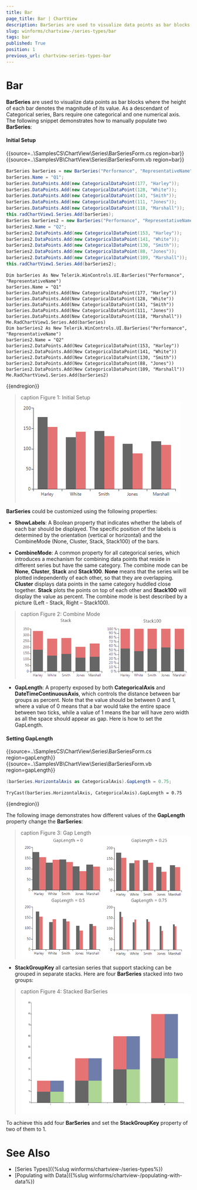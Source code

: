 ```yaml
---
title: Bar
page_title: Bar | ChartView
description: BarSeries are used to visualize data points as bar blocks where the height of each bar denotes the magnitude of its value
slug: winforms/chartview-/series-types/bar
tags: bar
published: True
position: 1
previous_url: chartview-series-types-bar
---
```


# Bar

__BarSeries__ are used to visualize data points as bar blocks where the height of each bar denotes the magnitude of its value. As a descendant of Categorical series, Bars require one categorical and one numerical axis. The following snippet demonstrates how to manually populate two __BarSeries__: 

#### Initial Setup

{{source=..\SamplesCS\ChartView\Series\BarSeriesForm.cs region=bar}} 
{{source=..\SamplesVB\ChartView\Series\BarSeriesForm.vb region=bar}} 

````C#
BarSeries barSeries = new BarSeries("Performance", "RepresentativeName");
barSeries.Name = "Q1";
barSeries.DataPoints.Add(new CategoricalDataPoint(177, "Harley"));
barSeries.DataPoints.Add(new CategoricalDataPoint(128, "White"));
barSeries.DataPoints.Add(new CategoricalDataPoint(143, "Smith"));
barSeries.DataPoints.Add(new CategoricalDataPoint(111, "Jones"));
barSeries.DataPoints.Add(new CategoricalDataPoint(118, "Marshall")); 
this.radChartView1.Series.Add(barSeries);
BarSeries barSeries2 = new BarSeries("Performance", "RepresentativeName");
barSeries2.Name = "Q2";
barSeries2.DataPoints.Add(new CategoricalDataPoint(153, "Harley"));
barSeries2.DataPoints.Add(new CategoricalDataPoint(141, "White"));
barSeries2.DataPoints.Add(new CategoricalDataPoint(130, "Smith"));
barSeries2.DataPoints.Add(new CategoricalDataPoint(88, "Jones"));
barSeries2.DataPoints.Add(new CategoricalDataPoint(109, "Marshall"));
this.radChartView1.Series.Add(barSeries2);

````
````VB.NET
Dim barSeries As New Telerik.WinControls.UI.BarSeries("Performance", "RepresentativeName")
barSeries.Name = "Q1"
barSeries.DataPoints.Add(New CategoricalDataPoint(177, "Harley"))
barSeries.DataPoints.Add(New CategoricalDataPoint(128, "White"))
barSeries.DataPoints.Add(New CategoricalDataPoint(143, "Smith"))
barSeries.DataPoints.Add(New CategoricalDataPoint(111, "Jones"))
barSeries.DataPoints.Add(New CategoricalDataPoint(118, "Marshall"))
Me.RadChartView1.Series.Add(barSeries)
Dim barSeries2 As New Telerik.WinControls.UI.BarSeries("Performance", "RepresentativeName")
barSeries2.Name = "Q2"
barSeries2.DataPoints.Add(New CategoricalDataPoint(153, "Harley"))
barSeries2.DataPoints.Add(New CategoricalDataPoint(141, "White"))
barSeries2.DataPoints.Add(New CategoricalDataPoint(130, "Smith"))
barSeries2.DataPoints.Add(New CategoricalDataPoint(88, "Jones"))
barSeries2.DataPoints.Add(New CategoricalDataPoint(109, "Marshall"))
Me.RadChartView1.Series.Add(barSeries2)

````

{{endregion}} 

>caption Figure 1: Initial Setup
![chartview-series-types-bar 001](images/chartview-series-types-bar001.png)

__BarSeries__ could be customized using the following properties:

* __ShowLabels__: A Boolean property that indicates whether the labels of each bar should be displayed. The specific position of the labels is determined by the orientation (vertical or horizontal) and the CombineMode (None, Cluster, Stack, Stack100) of the bars.

* __CombineMode__: A common property for all categorical series, which introduces a mechanism for combining data points that reside in different series but have the same category. The combine mode can be __None__, __Cluster__, __Stack__ and __Stack100__. __None__ means that the series will be plotted independently of each other, so that they are overlapping. __Cluster__ displays data points in the same category  huddled close together. __Stack__ plots the points on top of each other and __Stack100__ will display the value as percent. The combine mode is best described by a picture (Left - Stack, Right – Stack100).

>caption Figure 2: Combine Mode 
![chartview-series-types-bar 002](images/chartview-series-types-bar002.png)

* __GapLength__: A property exposed by both __CategoricalAxis__ and __DateTimeContinuousAxis__, which controls the distance between bar groups as percent. Note that the value should be between 0 and 1, where a value of 0 means that a bar would take the entire space between two ticks, while a value of 1 means the bar will have zero width as all the space should appear as gap. Here is how to set the GapLength.

#### Setting GapLength

{{source=..\SamplesCS\ChartView\Series\BarSeriesForm.cs region=gapLength}} 
{{source=..\SamplesVB\ChartView\Series\BarSeriesForm.vb region=gapLength}} 

````C#
(barSeries.HorizontalAxis as CategoricalAxis).GapLength = 0.75;

````
````VB.NET
TryCast(barSeries.HorizontalAxis, CategoricalAxis).GapLength = 0.75

````

{{endregion}}

The following image demonstrates how different values of the __GapLength__ property change the __BarSeries__:

>caption Figure 3: Gap Length
![chartview-series-types-bar 003](images/chartview-series-types-bar003.png)

* __StackGroupKey__ all cartesian series that support stacking can be grouped in separate stacks. Here are four __BarSeries__ stacked into two groups:

>caption Figure 4: Stacked BarSeries
![chartview-series-types-bar 004](images/chartview-series-types-bar004.png)

To achieve this add four __BarSeries__ and set the __StackGroupKey__ property of two of them to 1.
            
# See Also

* [Series Types]({%slug winforms/chartview-/series-types%})
* [Populating with Data]({%slug winforms/chartview-/populating-with-data%})
